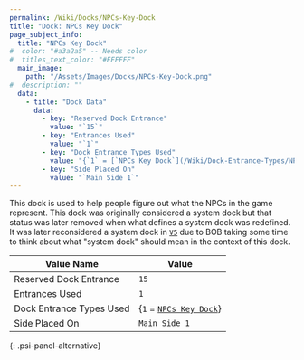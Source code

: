 ```yaml
---
permalink: /Wiki/Docks/NPCs-Key-Dock
title: "Dock: NPCs Key Dock"
page_subject_info:
  title: "NPCs Key Dock"
#  color: "#a3a2a5" -- Needs color
#  titles_text_color: "#FFFFFF"
  main_image:
    path: "/Assets/Images/Docks/NPCs-Key-Dock.png"
#  description: ""
  data:
    - title: "Dock Data"
      data:
        - key: "Reserved Dock Entrance"
          value: "`15`"
        - key: "Entrances Used"
          value: "`1`"
        - key: "Dock Entrance Types Used"
          value: "{`1` = [`NPCs Key Dock`](/Wiki/Dock-Entrance-Types/NPCs-Key-Dock)}"
        - key: "Side Placed On"
          value: "`Main Side 1`"
---
```


This dock is used to help people figure out what the NPCs in the game represent. This dock was originally considered a system dock but that status was later removed when what defines a system dock was redefined. It was later reconsidered a system dock in [`V5`](/Posts/Update-Log/5-0-0) due to BOB taking some time to think about what "system dock" should mean in the context of this dock.

| Value Name               | Value |
|-|-|
| Reserved Dock Entrance   | `15` |
| Entrances Used           | `1` |
| Dock Entrance Types Used | {`1` = [`NPCs Key Dock`](/Wiki/Dock-Entrance-Types/NPCs-Key-Dock)} |
| Side Placed On           | `Main Side 1` |
{: .psi-panel-alternative}

<img class="dock-image" src="/RBAP-Wiki/Assets/Images/Docks/NPCs-Key-Dock.png" alt="">